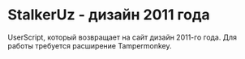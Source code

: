# StalkerUz - дизайн 2011 года
UserScript, который возвращает на сайт дизайн 2011-го года. Для работы требуется расширение Tampermonkey.
